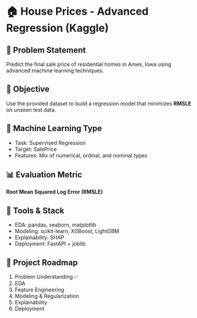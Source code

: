 # 🏠 House Prices - Advanced Regression (Kaggle)

## 📌 Problem Statement
Predict the final sale price of residential homes in Ames, Iowa using advanced machine learning techniques.

## 🎯 Objective
Use the provided dataset to build a regression model that minimizes **RMSLE** on unseen test data.

## 🧠 Machine Learning Type
- Task: Supervised Regression
- Target: SalePrice
- Features: Mix of numerical, ordinal, and nominal types

## 📊 Evaluation Metric
**Root Mean Squared Log Error (RMSLE)**

## 🧰 Tools & Stack
- EDA: pandas, seaborn, matplotlib
- Modeling: scikit-learn, XGBoost, LightGBM
- Explainability: SHAP
- Deployment: FastAPI + joblib

## 🧭 Project Roadmap
1. Problem Understanding ✅
2. EDA
3. Feature Engineering
4. Modeling & Regularization
5. Explainability
6. Deployment
